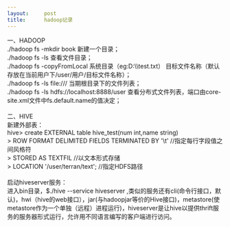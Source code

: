 ```yaml
---
layout:     post
title:      hadoop记录
---
```

<div id="article_content" class="article_content clearfix csdn-tracking-statistics" data-pid="blog" data-mod="popu_307" data-dsm="post">
								            <link rel="stylesheet" href="https://csdnimg.cn/release/phoenix/template/css/ck_htmledit_views-f76675cdea.css">
						<div class="htmledit_views" id="content_views">
                一、HADOOP<br>./hadoop fs -mkdir book 新建一个目录；<br>./hadoop fs -ls 查看文件目录；<br>./hadoop fs -copyFromLocal 系统目录（eg:D:\\test.txt） 目标文件名称（默认存放在当前用户下/user/用户/目标文件名称）；<br>./hadoop fs -ls file:/// 当期根目录下的文件列表；<br>./hadoop fs -ls hdfs://localhost:8888/user 查看分布式文件列表，端口由core-site.xml文件中fs.default.name的值决定；<br><br>二、HIVE<br>新建外部表：<br>hive&gt; create EXTERNAL table hive_test(num int,name string)<br>    &gt; ROW FORMAT DELIMITED FIELDS TERMINATED BY '\t' //指定每行字段值之间风格符<br>    &gt; STORED AS TEXTFIL  //以文本形式存储<br>    &gt; LOCATION '/user/terran/text';  //指定HDFS路径<br><br>启动hiveserver服务：<br>进入bin目录，$./hive --service hiveserver ,类似的服务还有cli(命令行接口，默认)，hwi（hive的web接口），jar(与hadoopjar等价的Hive接口)，metastore(使metastore作为一个单独（远程）进程运行)，hiveserver是让hive以提供thrift服务的服务器形式运行，允许用不同语言编写的客户端进行访问。            </div>
                </div>